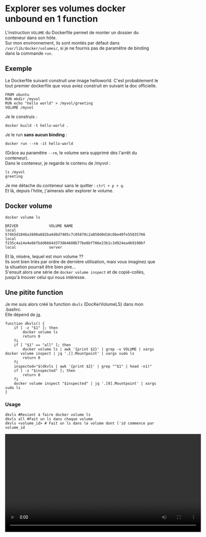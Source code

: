 Explorer ses volumes docker unbound en 1 function
======================================

L'instruction `VOLUME` du Dockerfile permet de monter un dossier du conteneur dans son hôte.  
Sur mon environnement, ils sont montés par défaut dans `/var/lib/docker/volumes/`, si je ne fournis pas de paramêtre de binding dans la commande `run`.

## Exemple
Le Dockerfile suivant construit une image helloworld. C'est probablement le tout premier dockerfile que vous aviez construit en suivant la doc officielle.
```
FROM ubuntu
RUN mkdir /myvol
RUN echo "hello world" > /myvol/greeting
VOLUME /myvol
```
Je le construis :
```shell
docker build -t hello-world .
```
Je le run **sans aucun binding** :
```shell
docker run --rm -it hello-world
```
(Grâce au paramêtre `--rm`, le volume sera supprimé dès l'arrêt du conteneur).  
Dans le conteneur, je regarde le contenu de /myvol :
```shell
ls /myvol
greeting
```
Je me détache du conteneur sans le quitter : `ctrl + p + q`.  
Et là, depuis l'hôte, j'aimerais aller explorer le volume.

## Docker volume
```shell
docker volume ls
```
```
DRIVER              VOLUME NAME
local               574b5d1846a2608a682ba4d6d7405c7c05870c2a858d0d16c0be40fe55035766
local               f235c4a14e4e66fbdd6664d373864608b77be0bf706e23b1c3d924ea469190bf
local               server
```
Et là, misère, lequel est mon volume ??  
Ils sont bien triés par ordre de dernière utilisation, mais vous imaginez que la situation pourrait être bien pire...  
S'ensuit alors une série de `docker volume inspect` et de copié-collés, jusqu'à trouver celui qui nous intéresse.

## Une pitite function

Je me suis alors créé la function `dkvls` (DocKerVolumeLS) dans mon .bashrc.  
Elle dépend de [jq](https://stedolan.github.io/jq/).

```shell
function dkvls() {
    if [ -z "$1" ]; then
        docker volume ls
        return 0
    fi
    if [ "$1" == "all" ]; then
        docker volume ls | awk '{print $2}' | grep -v VOLUME | xargs docker volume inspect | jq '.[].Mountpoint' | xargs sudo ls
        return 0
    fi
    inspected="$(dkvls | awk '{print $2}' | grep "^$1" | head -n1)"
    if [ -z "$inspected" ]; then
        return 0
    fi
    docker volume inspect "$inspected" | jq '.[0].Mountpoint' | xargs sudo ls
}
```

### Usage
```shell
dkvls #Revient à faire docker volume ls
dkvls all #Fait un ls dans chaque volume
dkvls <volume_id> # Fait un ls dans le volume dont l'id commence par volume_id
```
<video controls width="640">
    <source src="dkvls_cut.webm" type="video/webm">
</video>
<!-- ![](dkvls_cut.webm) -->
